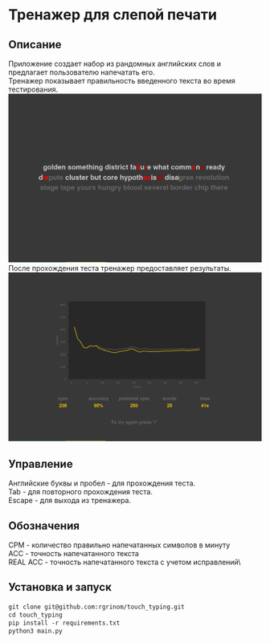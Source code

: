 # Тренажер для слепой печати

## Описание
Приложение создает набор из рандомных английских слов и предлагает пользователю напечатать его.\
Тренажер показывает правильность введенного текста во время тестирования.\
![Картинка с примером теста](/readme_images/test.png)
После прохождения теста тренажер предоставляет результаты.\
![Картинка с результатами теста](/readme_images/results.png)

## Управление
Английские буквы и пробел - для прохождения теста.\
Tab - для повторного прохождения теста.\
Escape - для выхода из тренажера.

## Обозначения
CPM - количество правильно напечатанных символов в минуту\
ACC - точность напечатанного текста\
REAL ACC - точность напечатанного текста с учетом исправлений\

## Установка и запуск
```
git clone git@github.com:rgrinom/touch_typing.git
cd touch_typing
pip install -r requirements.txt
python3 main.py
```